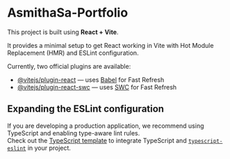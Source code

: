 # AsmithaSa-Portfolio

This project is built using **React + Vite**.

It provides a minimal setup to get React working in Vite with Hot Module Replacement (HMR) and ESLint configuration.

Currently, two official plugins are available:

- [@vitejs/plugin-react](https://github.com/vitejs/vite-plugin-react/blob/main/packages/plugin-react/README.md) — uses [Babel](https://babeljs.io/) for Fast Refresh
- [@vitejs/plugin-react-swc](https://github.com/vitejs/vite-plugin-react-swc) — uses [SWC](https://swc.rs/) for Fast Refresh

## Expanding the ESLint configuration

If you are developing a production application, we recommend using TypeScript and enabling type-aware lint rules.  
Check out the [TypeScript template](https://github.com/vitejs/vite/tree/main/packages/create-vite/template-react-ts) to integrate TypeScript and [`typescript-eslint`](https://typescript-eslint.io) in your project.
